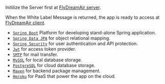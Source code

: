Initilize the Server first at [FlyDreamAir server](https://flydreamair-react.herokuapp.com/).

When the White Label Message is returned, the app is ready to access at [FlyDreamAir client](https://flydreamair-react.herokuapp.com/).


- [```Spring Boot```](https://spring.io/projects/spring-boot) Platform for developing stand-alone Spring application.
- [```Spring Data JPA```](https://spring.io/projects/spring-data-jpa) for object relational mapping.
- [```Spring Security```](https://spring.io/projects/spring-security) for user authentication and API protection.
- [```Jwt```](https://jwt.io/) for access token provider.
- [```SMTP```](https://en.wikipedia.org/wiki/Simple_Mail_Transfer_Protocol) for mail transfer.
- [```MySQL```](https://www.mysql.com/) for local database storage.
- [```PostgreSQL```](https://www.postgresql.org/) for cloud database storage.
- [```Maven```](http://maven.apache.org/) for backend package management.
- [```Heroku```](https://www.heroku.com/) for PaaS that power the app on the cloud.

